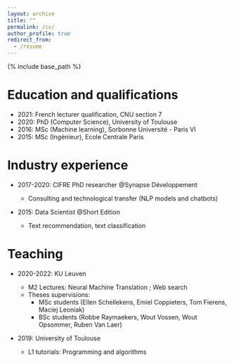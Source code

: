 ```yaml
---
layout: archive
title: ""
permalink: /cv/
author_profile: true
redirect_from:
  - /resume
---
```


{% include base_path %}

Education and qualifications
======
* 2021: French lecturer qualification, CNU section 7
* 2020: PhD (Computer Science), University of Toulouse
* 2016: MSc (Machine learning), Sorbonne Université - Paris VI
* 2015: MSc (Ingénieur), Ecole Centrale Paris

Industry experience
======
* 2017-2020: CIFRE PhD researcher @Synapse Développement
  * Consulting and technological transfer (NLP models and chatbots)

* 2015: Data Scientist @Short Edition
  * Text recommendation, text classification
  
Teaching
======

* 2020-2022: KU Leuven
  * M2 Lectures: Neural Machine Translation ; Web search
  * Theses supervisions:
      * MSc students (Ellen Schellekens, Emiel Coppieters, Tom Fierens, Maciej Leoniak)
      * BSc students (Robbe Raymaekers, Wout Vossen, Wout Opsommer, Ruben Van Laer)

* 2019: University of Toulouse
  * L1 tutorials: Programming and algorithms
